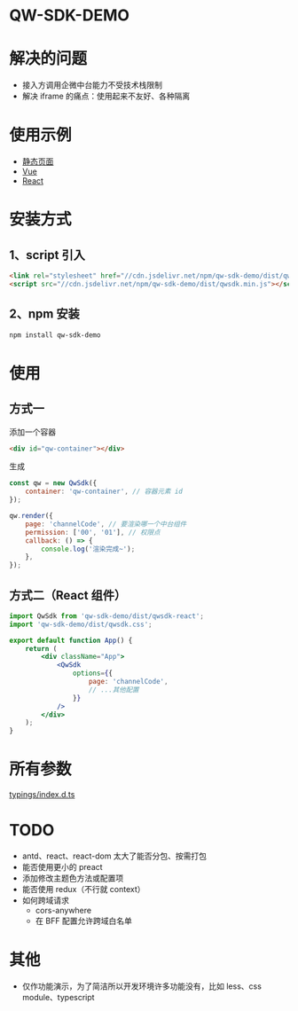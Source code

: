 # QW-SDK-DEMO

# 解决的问题

-   接入方调用企微中台能力不受技术栈限制
-   解决 iframe 的痛点：使用起来不友好、各种隔离

# 使用示例

-   [静态页面](https://codesandbox.io/s/qw-sdk-demo-static-shc61?file=/index.html)
-   [Vue](https://codesandbox.io/s/qw-sdk-demo-vue-hxqhe?file=/src/App.vue)
-   [React](https://codesandbox.io/s/qw-sdk-demo-react-fk63m?file=/src/App.js)

# 安装方式

## 1、script 引入

```html
<link rel="stylesheet" href="//cdn.jsdelivr.net/npm/qw-sdk-demo/dist/qwsdk.css" />
<script src="//cdn.jsdelivr.net/npm/qw-sdk-demo/dist/qwsdk.min.js"></script>
```

## 2、npm 安装

```sh
npm install qw-sdk-demo
```

# 使用

## 方式一

添加一个容器

```html
<div id="qw-container"></div>
```

生成

```javascript
const qw = new QwSdk({
    container: 'qw-container', // 容器元素 id
});

qw.render({
    page: 'channelCode', // 要渲染哪一个中台组件
    permission: ['00', '01'], // 权限点
    callback: () => {
        console.log('渲染完成~');
    },
});
```

## 方式二（React 组件）

```jsx
import QwSdk from 'qw-sdk-demo/dist/qwsdk-react';
import 'qw-sdk-demo/dist/qwsdk.css';

export default function App() {
    return (
        <div className="App">
            <QwSdk
                options={{
                    page: 'channelCode',
                    // ...其他配置
                }}
            />
        </div>
    );
}
```

# 所有参数

[typings/index.d.ts](https://gitee.com/qx9/qw-sdk-demo/blob/master/typings/index.d.ts)

# TODO

-   antd、react、react-dom 太大了能否分包、按需打包
-   能否使用更小的 preact
-   添加修改主题色方法或配置项
-   能否使用 redux（不行就 context）
-   如何跨域请求
    -   cors-anywhere
    -   在 BFF 配置允许跨域白名单

# 其他

-   仅作功能演示，为了简洁所以开发环境许多功能没有，比如 less、css module、typescript
